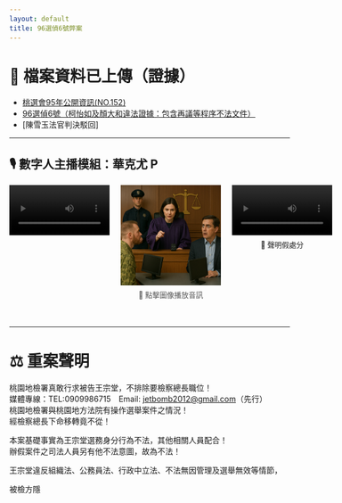```yaml
---
layout: default
title: 96選偵6號弊案
---
```


# 📁 檔案資料已上傳（證據）

- [桃選會95年公開資訊(NO.152)](https://111111.fun/0075.zip)  
- [96選偵6號（柯怡如及顏大和違法證據：包含再議等程序不法文件）](https://111111.fun/0071.zip)  
- [陳雪玉法官判決駁回]

---

## 🎙️ 數字人主播模組：華克尤 P



<div style="position: relative; width: 100%; height: 240px;">

  <!-- 左側影片 -->
  <video controls width="180" src="assets/video/vj.mp4" type="video/mp4"
         style="position: absolute; top: 0px; left: 0px;"></video>

  <!-- 中間圖像 -->
  <div style="position: absolute; top: 0px; left: 200px; text-align: center;">
    <img src="assets/images/prosecutor.png" alt="Prosecutor Image" width="180"
         onclick="document.getElementById('prosecutor-audio').play()" style="cursor: pointer;">
    <audio id="prosecutor-audio" src="assets/audio/prosecutor.mp3" type="audio/mpeg"></audio>
    <div style="font-size: 13px; color: #555; margin-top: 4px;">📢 點擊圖像播放音訊</div>
  </div>

  <!-- 右側影片 + 假處分文字 -->
  <div style="position: absolute; top: 0px; left: 400px; text-align: center;">
    <video controls width="180" src="assets/video/vj1.mp4" type="video/mp4"></video>
    <div style="font-size: 13px; color: #222; margin-top: 4px;">🧾 聲明假處分</div>
  </div>

</div>



---

# ⚖️ 重案聲明

桃園地檢署真敢行求被告王宗堂，不排除要檢察總長職位！  
媒體專線：TEL:0909986715 Email: jetbomb2012@gmail.com（先行）  
桃園地檢署與桃園地方法院有操作選舉案件之情況！  
經檢察總長下命移轉竟不從！

本案基礎事實為王宗堂選務身分行為不法，其他相關人員配合！  
辦假案件之司法人員另有他不法意圖，故為不法！

王宗堂違反組織法、公務員法、行政中立法、不法無因管理及選舉無效等情節，  

被檢方隱











